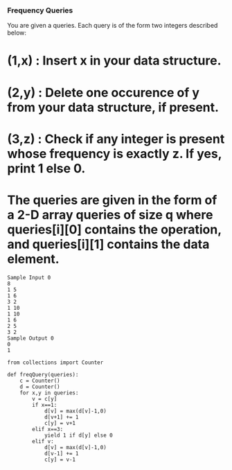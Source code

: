 ### Frequency Queries
You are given a queries. Each query is of the form two integers described below: 
# (1,x) : Insert x in your data structure. 
# (2,y) : Delete one occurence of y from your data structure, if present. 
# (3,z)  : Check if any integer is present whose frequency is exactly z. If yes, print 1 else 0.
# The queries are given in the form of a 2-D array queries of size q where queries[i][0] contains the operation, and queries[i][1] contains the data element.

```
Sample Input 0
8
1 5
1 6
3 2
1 10
1 10
1 6
2 5
3 2
Sample Output 0
0
1
```

```
from collections import Counter

def freqQuery(queries):
    c = Counter()
    d = Counter()
    for x,y in queries:
        v = c[y]
        if x==1:
            d[v] = max(d[v]-1,0)
            d[v+1] += 1
            c[y] = v+1
        elif x==3:
            yield 1 if d[y] else 0
        elif v:
            d[v] = max(d[v]-1,0)
            d[v-1] += 1
            c[y] = v-1
 ```
 
